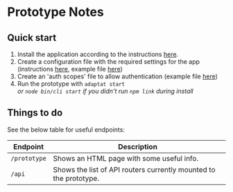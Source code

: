# Prototype Notes

## Quick start
1. Install the application according to the instructions [here](manual/install.html).
1. Create a configuration file with the required settings for the app (instructions [here](manual/temp-configuration.html), example file [here](https://gist.github.com/taylortom/590addcceab068be1700eb977e4116b3))
1. Create an 'auth scopes' file to allow authentication (example file [here](https://gist.github.com/taylortom/1575e7e5a4209673986d9f2b7ce83a5e))
1. Run the prototype with `adaptat start`<br>_or `node bin/cli start` if you didn't run `npm link` during install_

## Things to do
See the below table for useful endpoints:

| Endpoint | Description |
| -------- | ----------- |
| `/prototype` | Shows an HTML page with some useful info. |
| `/api` | Shows the list of API routers currently mounted to the prototype. |
